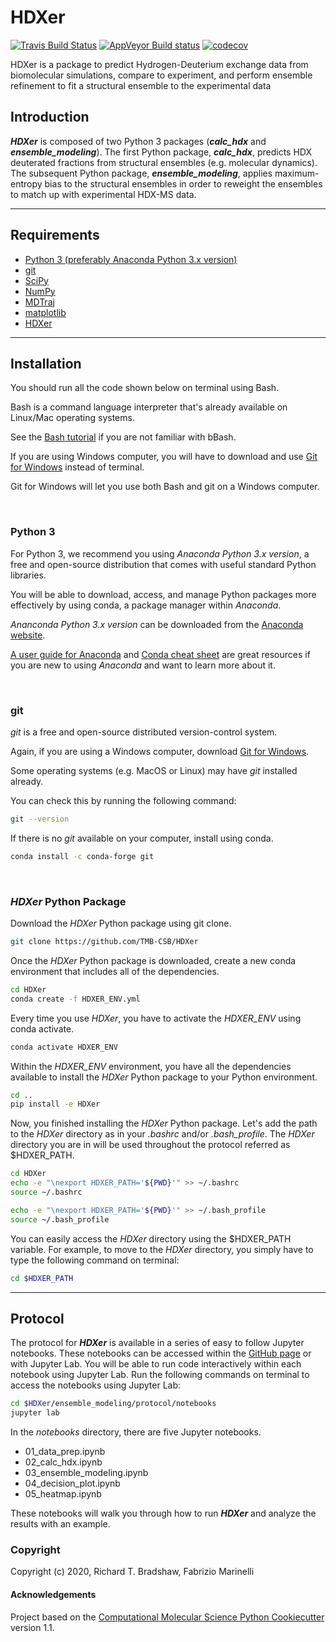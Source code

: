 HDXer
==============================
[//]: # (Badges)
[![Travis Build Status](https://travis-ci.com/rtb1c13/HDXer.svg?branch=master)](https://travis-ci.com/rtb1c13/HDXer)
[![AppVeyor Build status](https://ci.appveyor.com/api/projects/status/REPLACE_WITH_APPVEYOR_LINK/branch/master?svg=true)](https://ci.appveyor.com/project/rtb1c13/HDXer/branch/master)
[![codecov](https://codecov.io/gh/rtb1c13/HDXer/branch/master/graph/badge.svg)](https://codecov.io/gh/rtb1c13/HDXer/branch/master)

HDXer is a package to predict Hydrogen-Deuterium exchange data from biomolecular simulations, compare to experiment, and perform ensemble refinement to fit a structural ensemble to the experimental data

## **Introduction**

***HDXer*** is composed of two Python 3 packages (***calc_hdx*** and ***ensemble_modeling***). The first Python package, ***calc_hdx***, predicts HDX deuterated fractions from structural ensembles (e.g. molecular dynamics). The subsequent Python package, ***ensemble_modeling***, applies maximum-entropy bias to the structural ensembles in order to reweight the ensembles to match up with experimental HDX-MS data.

---

## **Requirements**
- [Python 3 (preferably Anaconda Python 3.x version)](https://www.anaconda.com/distribution/#download-section)
- [git](https://git-scm.com/downloads)
- [SciPy](https://www.scipy.org/)
- [NumPy](https://numpy.org/)
- [MDTraj](http://mdtraj.org/1.9.3/)
- [matplotlib](https://matplotlib.org)
- [HDXer](https://github.com/TMB-CSB/HDXer)

---

## **Installation**

You should run all the code shown below on terminal using Bash.

Bash is a command language interpreter that's already available on Linux/Mac operating systems.

See the [Bash tutorial](https://linuxconfig.org/bash-scripting-tutorial-for-beginners) if you are not familiar with bBash.

If you are using Windows computer, you will have to download and use [Git for Windows](https://git-scm.com/download/win) instead of terminal.

Git for Windows will let you use both Bash and git on a Windows computer.

<br>

### Python 3

For Python 3, we recommend you using *Anaconda Python 3.x version*, a free and open-source distribution that comes with useful standard Python libraries.

You will be able to download, access, and manage Python packages more effectively by using conda, a package manager within *Anaconda*.

*Ananconda Python 3.x version* can be downloaded from the [Anaconda website](https://www.anaconda.com/distribution/#download-section).

[A user guide for Anaconda](https://docs.anaconda.com/anaconda/user-guide/getting-started/) and [Conda cheat sheet](https://docs.conda.io/projects/conda/en/latest/_downloads/843d9e0198f2a193a3484886fa28163c/conda-cheatsheet.pdf) are great resources if you are new to using *Anaconda* and want to learn more about it.

<br>

### git

*git* is a free and open-source distributed version-control system.

Again, if you are using a Windows computer, download [Git for Windows](https://git-scm.com/download/win).

Some operating systems (e.g. MacOS or Linux) may have *git* installed already.

You can check this by running the following command:

```bash
git --version
```

If there is no *git* available on your computer, install using conda.

```bash
conda install -c conda-forge git
```

<br>

### *HDXer* Python Package

Download the *HDXer* Python package using git clone.

```bash
git clone https://github.com/TMB-CSB/HDXer
```

Once the *HDXer* Python package is downloaded, create a new conda environment that includes all of the dependencies.

```bash
cd HDXer
conda create -f HDXER_ENV.yml
```

Every time you use *HDXer*, you have to activate the *HDXER_ENV* using conda activate.

```bash
conda activate HDXER_ENV
```

Within the *HDXER_ENV* environment, you have all the dependencies available to install the *HDXer* Python package to your Python environment.

```bash
cd ..
pip install -e HDXer
```

Now, you finished installing the *HDXer* Python package. Let's add the path to the *HDXer* directory as in your *.bashrc* and/or *.bash_profile*. The *HDXer* directory you are in will be used throughout the protocol referred as \$HDXER_PATH.

```bash
cd HDXer
echo -e "\nexport HDXER_PATH='${PWD}'" >> ~/.bashrc
source ~/.bashrc
```

```bash
echo -e "\nexport HDXER_PATH='${PWD}'" >> ~/.bash_profile
source ~/.bash_profile
```

You can easily access the *HDXer* directory using the \$HDXER_PATH variable. For example, to move to the *HDXer* directory, you simply have to type the following command on terminal:

```bash
cd $HDXER_PATH
```

---

## **Protocol**

The protocol for ***HDXer*** is available in a series of easy to follow Jupyter notebooks. These notebooks can be accessed within the [GitHub page](https://github.com/rtb1c13/ensemble_modeling/tree/master/protocol) or with Jupyter Lab. You will be able to run code interactively within each notebook using Jupyter Lab. Run the following commands on terminal to access the notebooks using Jupyter Lab:

```bash
cd $HDXer/ensemble_modeling/protocol/notebooks
jupyter lab
```

In the *notebooks* directory, there are five Jupyter notebooks.

- 01_data_prep.ipynb
- 02_calc_hdx.ipynb
- 03_ensemble_modeling.ipynb
- 04_decision_plot.ipynb
- 05_heatmap.ipynb

These notebooks will walk you through how to run ***HDXer*** and analyze the results with an example.

### Copyright

Copyright (c) 2020, Richard T. Bradshaw, Fabrizio Marinelli


#### Acknowledgements
 
Project based on the 
[Computational Molecular Science Python Cookiecutter](https://github.com/molssi/cookiecutter-cms) version 1.1.
